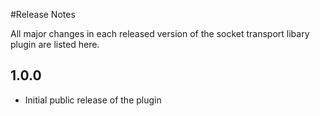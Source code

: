 #Release Notes

All major changes in each released version of the socket transport libary plugin are listed here.

## 1.0.0

- Initial public release of the plugin